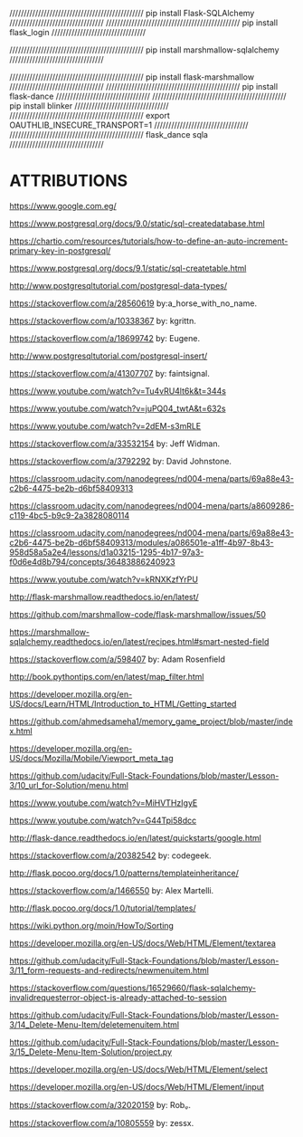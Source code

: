 ///////////////////////////////////////////////  pip install Flask-SQLAlchemy          /////////////////////////////////
///////////////////////////////////////////////  pip install flask_login          /////////////////////////////////

///////////////////////////////////////////////  pip install marshmallow-sqlalchemy          /////////////////////////////////

///////////////////////////////////////////////  pip install flask-marshmallow          /////////////////////////////////
///////////////////////////////////////////////  pip install flask-dance          /////////////////////////////////
///////////////////////////////////////////////  pip install blinker          /////////////////////////////////
///////////////////////////////////////////////  export OAUTHLIB_INSECURE_TRANSPORT=1          /////////////////////////////////
///////////////////////////////////////////////  flask_dance sqla          /////////////////////////////////

ATTRIBUTIONS
============

https://www.google.com.eg/

https://www.postgresql.org/docs/9.0/static/sql-createdatabase.html

https://chartio.com/resources/tutorials/how-to-define-an-auto-increment-primary-key-in-postgresql/

https://www.postgresql.org/docs/9.1/static/sql-createtable.html

http://www.postgresqltutorial.com/postgresql-data-types/

https://stackoverflow.com/a/28560619 by:a_horse_with_no_name.

https://stackoverflow.com/a/10338367 by: kgrittn.

https://stackoverflow.com/a/18699742 by: Eugene.

http://www.postgresqltutorial.com/postgresql-insert/

https://stackoverflow.com/a/41307707 by: faintsignal.

https://www.youtube.com/watch?v=Tu4vRU4lt6k&t=344s

https://www.youtube.com/watch?v=juPQ04_twtA&t=632s

https://www.youtube.com/watch?v=2dEM-s3mRLE

https://stackoverflow.com/a/33532154 by: Jeff Widman.

https://stackoverflow.com/a/3792292 by: David Johnstone.

https://classroom.udacity.com/nanodegrees/nd004-mena/parts/69a88e43-c2b6-4475-be2b-d6bf58409313

https://classroom.udacity.com/nanodegrees/nd004-mena/parts/a8609286-c119-4bc5-b9c9-2a3828080114

https://classroom.udacity.com/nanodegrees/nd004-mena/parts/69a88e43-c2b6-4475-be2b-d6bf58409313/modules/a086501e-a1ff-4b97-8b43-958d58a5a2e4/lessons/d1a03215-1295-4b17-97a3-f0d6e4d8b794/concepts/36483886240923

https://www.youtube.com/watch?v=kRNXKzfYrPU

http://flask-marshmallow.readthedocs.io/en/latest/

https://github.com/marshmallow-code/flask-marshmallow/issues/50

https://marshmallow-sqlalchemy.readthedocs.io/en/latest/recipes.html#smart-nested-field

https://stackoverflow.com/a/598407 by: Adam Rosenfield

http://book.pythontips.com/en/latest/map_filter.html

https://developer.mozilla.org/en-US/docs/Learn/HTML/Introduction_to_HTML/Getting_started

https://github.com/ahmedsameha1/memory_game_project/blob/master/index.html

https://developer.mozilla.org/en-US/docs/Mozilla/Mobile/Viewport_meta_tag

https://github.com/udacity/Full-Stack-Foundations/blob/master/Lesson-3/10_url_for-Solution/menu.html

https://www.youtube.com/watch?v=MiHVTHzIgyE

https://www.youtube.com/watch?v=G44Tpi58dcc

http://flask-dance.readthedocs.io/en/latest/quickstarts/google.html

https://stackoverflow.com/a/20382542 by: codegeek.

http://flask.pocoo.org/docs/1.0/patterns/templateinheritance/

https://stackoverflow.com/a/1466550 by: Alex Martelli.

http://flask.pocoo.org/docs/1.0/tutorial/templates/

https://wiki.python.org/moin/HowTo/Sorting

https://developer.mozilla.org/en-US/docs/Web/HTML/Element/textarea

https://github.com/udacity/Full-Stack-Foundations/blob/master/Lesson-3/11_form-requests-and-redirects/newmenuitem.html

https://stackoverflow.com/questions/16529660/flask-sqlalchemy-invalidrequesterror-object-is-already-attached-to-session

https://github.com/udacity/Full-Stack-Foundations/blob/master/Lesson-3/14_Delete-Menu-Item/deletemenuitem.html

https://github.com/udacity/Full-Stack-Foundations/blob/master/Lesson-3/15_Delete-Menu-Item-Solution/project.py

https://developer.mozilla.org/en-US/docs/Web/HTML/Element/select

https://developer.mozilla.org/en-US/docs/Web/HTML/Element/input

https://stackoverflow.com/a/32020159 by: Robᵩ.

https://stackoverflow.com/a/10805559 by: zessx.
